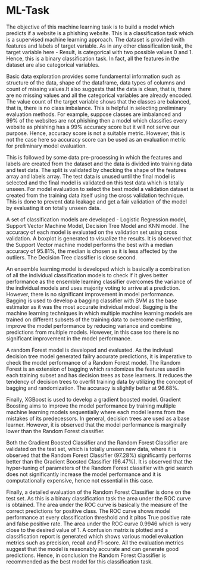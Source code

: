 # ML-Task
The objective of this machine learning task is to build a model which predicts if a website is a phishing website. This is a classification task which is a supervised machine learning approach. The dataset is provided with features and labels of target variable. As in any other classification task, the target variable here - Result, is categorical with two possible values 0 and 1. Hence, this is a binary classification task. In fact, all the features in the dataset are also categorical variables. 

Basic data exploration provides some fundamental information such as structure of the data, shape of the dataframe, data types of columns and count of missing values.It also suggests that the data is clean, that is, there are no missing values and all the categorical variables are already encoded. The value count of the target variable shows that the classes are balanced, that is, there is no class imbalance. This is helpful in selecting preliminary evaluation methods. For example, suppose classes are imbalanced and 99% of the websites are not phishing then a model which classifies every website as phishing has a 99% accuracy score but it will not serve our purpose. Hence, accuracy score is not a suitable metric. However, this is not the case here so accuracy score can be used as an evaluation metric for preliminary model evaluation. 

This is followed by some data pre-processing in which the features and labels are created from the dataset and the data is divided into training data and test data. The split is validated by checking the shape of the features array and labels array. The test data is unused until the final model is selected and the final model is validated on this test data which is totally unseen. For model evaluation to select the best model a validation dataset is created from the training data itself using the cross validation technique. This is done to prevent data leakage and get a fair validation of the model by evaluating it on totally unseen data. 

A set of classification models are developed - Logistic Regression model, Support Vector Machine Model, Decision Tree Model and KNN model. The accuracy of each model is evaluated on the validation set using cross validation. A boxplot is generated to visualize the results. It is observed that the Support Vector machine model performs the best with a median accuracy of 95.81%, the median is chosen as it is less affected by the outliers. The Decision Tree classifier is close second.

An ensemble learning model is developed which is basically a combination of all the individual classification models to check if it gives better performance as the ensemble learning classifier overcomes the variance of the individual models and uses majority voting to arrive at a prediction. However, there is no significant improvement in model performance. Bagging is used to develop a bagging classifier with SVM as the base estimator as it was the most accurate individual mdoel. Bagging is the machine learning techniques in which multiple machine learning models are trained on different subsets of the training data to overcome overfitting, improve the model performance by reducing variance and combine predictions from multiple models. However, in this case too there is no  significant improvement in the model performance.


A random Forest model is developed and evaluated. As the indiviual decision tree model generated failry accurate predictions, it is imperative to check the model performance of a Random Forest model. The Random Forest is an extension of bagging which randomizes the features used in each training subset and has decision trees as base learners. It reduces the tendency of decision trees to overfit training data by utilizing the concept of bagging and randomization. The accuracy is slightly better at 96.68%.

Finally, XGBoost is used to develop a gradient boosted model. Gradient Boosting aims to improve the model performance by training multiple machine learning models sequentially where each model learns from the mistakes of its predecessors. In general, decision trees are used as a base learner. However, it is observed that the model performance is marginally lower than the Random Forest classifier. 

Both the Gradient Boosted Classifier and the Random Forest Classifier are validated on the test set, which is totally unseen new data, where it is observed that the Random Forest Classifier (97.28%) significantly performs better than the Gradient Boosted Classifier (96.47%). It is observed that the hyper-tuning of parameters of the Random Forest classifier with grid search does not significantly increase the model performance and it is computationally expensive, hence not essential in this case. 

Finally, a detailed evaluation of the Random Forest Classifier is done on the test set. As this is a binary classification task the area under the ROC curve is obtained. The area under the ROC curve is basically the measure of the correct predictions for positive class. The ROC curve shows model performance at every classification threshold and it pltos True positive rate and false positive rate. The area under the ROC curve 0.9946 which is very close to the desired value of 1. A confusion matrix is plotted and a classification report is generated which shows various model evaluation metrics such as precision, recall and F1-score. All the evaluation metrics suggest that the model is reasonably accurate and can generate good predictions. Hence, in conclusion the Random Forest Classifier is recommended as the best model for this classification task. 
